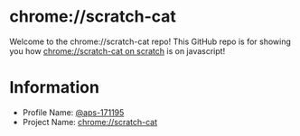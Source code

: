 # chrome://scratch-cat
Welcome to the chrome://scratch-cat repo! This GitHub repo is for showing you how [chrome://scratch-cat on scratch](https://scratch.mit.edu/projects/531119971/) is on javascript!

# Information
* Profile Name: [@aps-171195](https://scratch.mit.edu/users/aps-171195)
* Project Name: [chrome://scratch-cat](https://scratch.mit.edu/projects/531119971/)

